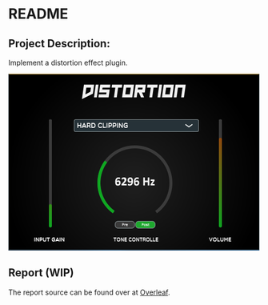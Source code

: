 # README

## Project Description:
Implement a distortion effect plugin. 

![](Images/Gui.PNG)



## Report (WIP)
The report source can be found over at [Overleaf](https://www.overleaf.com/7977586355htyzcgvxndwf).
